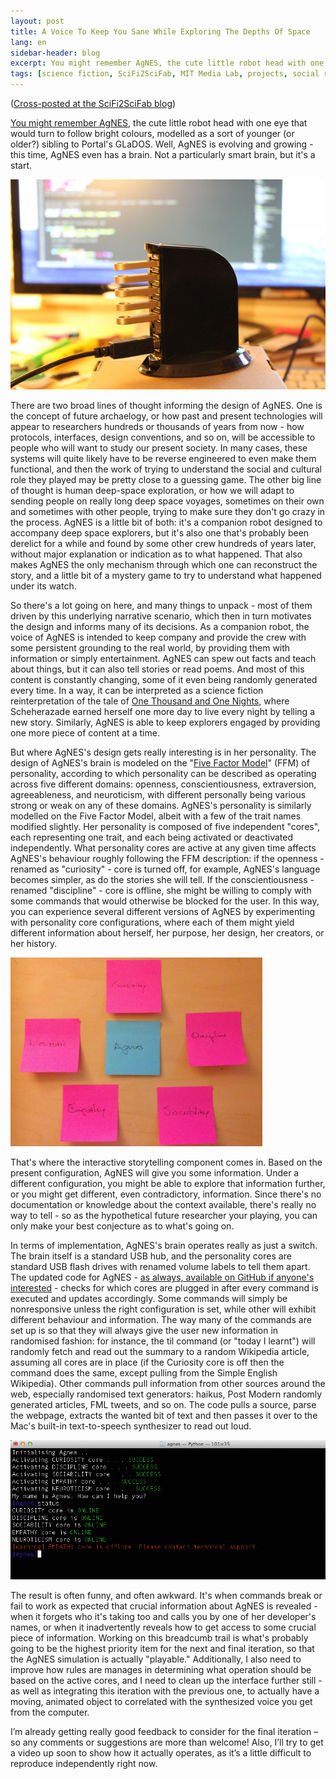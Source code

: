 ```yaml
---
layout: post
title: A Voice To Keep You Sane While Exploring The Depths Of Space
lang: en
sidebar-header: blog
excerpt: You might remember AgNES, the cute little robot head with one eye that would turn to follow bright colours, modelled as a sort of younger (or older?) sibling to Portal's GLaDOS. Well, AgNES is evolving and growing - this time, AgNES even has a brain. Not a particularly smart brain, but it's a start.
tags: [science fiction, SciFi2SciFab, MIT Media Lab, projects, social robots, deep-space exploration, future archaeology]
---
```

([Cross-posted at the SciFi2SciFab blog](http://scifi2scifab.media.mit.edu/2013/11/27/a-voice-to-keep-you-sane-while-exploring-the-depths-of-space/))

[You might remember AgNES](/2013/10/30/assembling-agnes-how-i-read-science-fiction.html), the cute little robot head with one eye that would turn to follow bright colours, modelled as a sort of younger (or older?) sibling to Portal's GLaDOS. Well, AgNES is evolving and growing - this time, AgNES even has a brain. Not a particularly smart brain, but it's a start.

![AgNES's brain is really a standard USB hub with five individual USB flash drives attached to it.](/files/agnes-brain.jpg)

There are two broad lines of thought informing the design of AgNES. One is the concept of future archaelogy, or how past and present technologies will appear to researchers hundreds or thousands of years from now - how protocols, interfaces, design conventions, and so on, will be accessible to people who will want to study our present society. In many cases, these systems will quite likely have to be reverse engineered to even make them functional, and then the work of trying to understand the social and cultural role they played may be pretty close to a guessing game. The other big line of thought is human deep-space exploration, or how we will adapt to sending people on really long deep space voyages, sometimes on their own and sometimes with other people, trying to make sure they don't go crazy in the process. AgNES is a little bit of both: it's a companion robot designed to accompany deep space explorers, but it's also one that's probably been derelict for a while and found by some other crew hundreds of years later, without major explanation or indication as to what happened. That also makes AgNES the only mechanism through which one can reconstruct the story, and a little bit of a mystery game to try to understand what happened under its watch.

So there's a lot going on here, and many things to unpack - most of them driven by this underlying narrative scenario, which then in turn motivates the design and informs many of its decisions. As a companion robot, the voice of AgNES is intended to keep company and provide the crew with some persistent grounding to the real world, by providing them with information or simply entertainment. AgNES can spew out facts and teach about things, but it can also tell stories or read poems. And most of this content is constantly changing, some of it even being randomly generated every time. In a way, it can be interpreted as a science fiction reinterpretation of the tale of [One Thousand and One Nights](http://en.wikipedia.org/wiki/One_Thousand_and_One_Nights), where Scheherazade earned herself one more day to live every night by telling a new story. Similarly, AgNES is able to keep explorers engaged by providing one more piece of content at a time.

But where AgNES's design gets really interesting is in her personality. The design of AgNES's brain is modeled on the "[Five Factor Model](http://en.wikipedia.org/wiki/Big_Five_personality_traits)" (FFM) of personality, according to which personality can be described as operating across five different domains: openness, conscientiousness, extraversion, agreeableness, and neuroticism, with different personally being various strong or weak on any of these domains. AgNES's personality is similarly modelled on the Five Factor Model, albeit with a few of the trait names modified slightly. Her personality is composed of five independent "cores", each representing one trait, and each being activated or deactivated independently. What personality cores are active at any given time affects AgNES's behaviour roughly following the FFM description: if the openness - renamed as "curiosity" - core is turned off, for example, AgNES's language becomes simpler, as do the stories she will tell. If the conscientiousness - renamed "discipline" - core is offline, she might be willing to comply with some commands that would otherwise be blocked for the user. In this way, you can experience several different versions of AgNES by experimenting with personality core configurations, where each of them might yield different information about herself, her purpose, her design, her creators, or her history.

<img src="/files/agnes-cores.JPG" alt="The new personality core design for Agnes" width="80%" />

That's where the interactive storytelling component comes in. Based on the present configuration, AgNES will give you some information. Under a different configuration, you might be able to explore that information further, or you might get different, even contradictory, information. Since there's no documentation or knowledge about the context available, there's really no way to tell - so as the hypothetical future researcher your playing, you can only make your best conjecture as to what's going on.

In terms of implementation, AgNES's brain operates really as just a switch. The brain itself is a standard USB hub, and the personality cores are standard USB flash drives with renamed volume labels to tell them apart. The updated code for AgNES - [as always, available on GitHub if anyone's interested](https://github.com/piscosour/agnes) - checks for which cores are plugged in after every command is executed and updates accordingly. Some commands will simply be nonresponsive unless the right configuration is set, while other will exhibit different behaviour and information. The way many of the commands are set up is so that they will always give the user new information in randomised fashion: for instance, the til command (or "today I learnt") will randomly fetch and read out the summary to a random Wikipedia article, assuming all cores are in place (if the Curiosity core is off then the command does the same, except pulling from the Simple English Wikipedia). Other commands pull information from other sources around the web, especially randomised text generators: haikus, Post Modern randomly generated articles, FML tweets, and so on. The code pulls a source, parse the webpage, extracts the wanted bit of text and then passes it over to the Mac's built-in text-to-speech synthesizer to read out loud.

![AgNES reads when cores are plugged out, and modifies behaviour accordingly.](/files/agnes-prompt.jpg)

The result is often funny, and often awkward. It's when commands break or fail to work as expected that crucial information about AgNES is revealed - when it forgets who it's taking too and calls you by one of her developer's names, or when it inadvertently reveals how to get access to some crucial piece of information. Working on this breadcumb trail is what's probably going to be the highest priority item for the next and final iteration, so that the AgNES simulation is actually "playable." Additionally, I also need to improve how rules are manages in determining what operation should be based on the active cores, and I need to clean up the interface further still - as well as integrating this iteration with the previous one, to actually have a moving, animated object to correlated with the synthesized voice you get from the computer.

I’m already getting really good feedback to consider for the final iteration – so any comments or suggestions are more than welcome! Also, I’ll try to get a video up soon to show how it actually operates, as it’s a little difficult to reproduce independently right now.